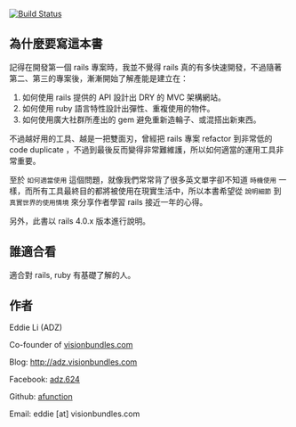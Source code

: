 [![Build Status](https://www.gitbook.io/button/status/book/afunction/rails-use-cases)](https://www.gitbook.io/book/afunction/rails-use-cases/activity)

## 為什麼要寫這本書

記得在開發第一個 rails 專案時，我並不覺得 rails 真的有多快速開發，不過隨著第二、第三的專案後，漸漸開始了解產能是建立在：

1. 如何使用 rails 提供的 API 設計出 DRY 的 MVC 架構網站。
2. 如何使用 ruby 語言特性設計出彈性、重複使用的物件。
3. 如何使用廣大社群所產出的 gem 避免重新造輪子、或混搭出新東西。

不過越好用的工具、越是一把雙面刃，曾經把 rails 專案 refactor 到非常低的 code duplicate ，不過到最後反而變得非常難維護，所以如何適當的運用工具非常重要。

至於 `如何適當使用` 這個問題，就像我們常常背了很多英文單字卻不知道 `時機使用` 一樣，而所有工具最終目的都將被使用在現實生活中，所以本書希望從  `說明細節` 到 `真實世界的使用情境` 來分享作者學習 rails 接近一年的心得。


另外，此書以 rails 4.0.x 版本進行說明。

## 誰適合看

適合對 rails, ruby 有基礎了解的人。


## 作者


Eddie Li (ADZ)

Co-founder of [visionbundles.com](http://www.visionbundles.com)

Blog: http://adz.visionbundles.com

Facebook: [adz.624](https://www.facebook.com/adz.624)

Github: [afunction](https://github.com/afunction)

Email: eddie [at] visionbundles.com

